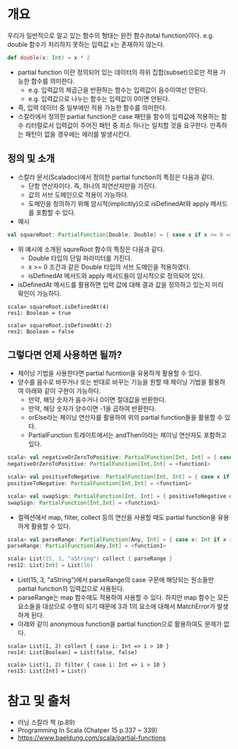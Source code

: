 # 개요
우리가 일반적으로 알고 있는 함수의 형태는 완전 함수(total function)이다.
e.g. double 함수가 처리하지 못하는 입력값 x는 존재하지 않는다.
```scala
def double(x: Int) = x * 2
```
- partial function 이란 정의되어 있는 데이터의 하위 집합(subset)으로만 적용 가능한 함수를 의미한다.
  - e.g. 입력값의 제곱근을 반환하는 함수는 입력값이 음수이여선 안된다.
  - e.g. 입력값으로 나누는 함수는 입력값이 0이면 안된다. 
- 즉, 입력 데이터 중 일부에만 적용 가능한 함수를 의미한다.
- 스칼라에서 정의한 partial function은 case 패턴을 함수의 입력값에 적용하는 함수 리터럴로서 입력값이 주어진 패턴 중 최소 하나는 일치할 것을 요구한다. 만족하는 패턴이 없을 경우에는 에러를 발생시킨다.

## 정의 및 소개
- 스칼라 문서(Scaladoc)에서 정의한 partial function의 특징은 다음과 같다.
  - 단항 연산자이다. 즉, 하나의 피연산자만을 가진다.
  - 값의 서브 도메인으로 적용이 가능하다.
  - 도메인을 정의하기 위해 암시적(implicitly)으로 isDefinedAt와 apply 메서드를 포함할 수 있다.
- 예시
```scala
val squareRoot: PartialFunction[Double, Double] = { case x if x >= 0 => Math.sqrt(x) }
```
- 위 예시에 소개된 squreRoot 함수의 특징은 다음과 같다.
  - Double 타입의 단일 파라미터를 가진다.
  - x >= 0 조건과 같은 Double 타입의 서브 도메인을 적용하였다.
  - isDefinedAt 메서드와 apply 메서드들이 암시적으로 정의되어 있다.
- isDefinedAt 메서드를 활용하면 입력 값에 대해 결과 값을 정의하고 있는지 미리 확인이 가능하다.
```
scala> squareRoot.isDefinedAt(4)
res1: Boolean = true

scala> squareRoot.isDefinedAt(-2)
res2: Boolean = false
```

## 그렇다면 언제 사용하면 될까?
- 체이닝 기법을 사용한다면 partial fucntion을 유용하게 활용할 수 있다.
- 양수를 음수로 바꾸거나 또는 반대로 바꾸는 기능을 원할 때 체이닝 기법을 활용하여 아래와 같이 구현이 가능하다.
  - 만약, 해당 숫자가 음수거나 0이면 절대값을 반환한다.
  - 만약, 해당 숫자가 양수이면 -1을 곱하여 반환한다.
  - orElse라는 체이닝 연산자를 활용하여 위의 partial function들을 활용할 수 있다.
  - PartialFunction 트레이트에서는 andThen이라는 체이닝 연산자도 포함하고 있다.
```scala
scala> val negativeOrZeroToPositive: PartialFunction[Int, Int] = { case x if x <= 0 => Math.abs(x) }
negativeOrZeroToPositive: PartialFunction[Int,Int] = <function1>

scala> val positiveToNegative: PartialFunction[Int, Int] = { case x if x > 0 => -1 * x }
positiveToNegative: PartialFunction[Int,Int] = <function1>

scala> val swapSign: PartialFunction[Int, Int] = { positiveToNegative orElse negativeOrZeroToPositive }
swapSign: PartialFunction[Int,Int] = <function1>
```
- 컬렉션에서 map, filter, collect 등의 연산을 사용할 때도 partial function을 유용하게 활용할 수 있다.
```scala
scala> val parseRange: PartialFunction[Any, Int] = { case x: Int if x > 10 => x+1 }
parseRange: PartialFunction[Any,Int] = <function1>

scala> List(15, 3, "aString") collect { parseRange }
res12: List[Int] = List(16)
```
- List(15, 3, "aString")에서 parseRange의 case 구문에 해당되는 원소들만 partial function의 입력값으로 사용된다.
- parseRange는 map 함수에도 적용하여 사용할 수 있다. 하지만 map 함수는 모든 요소들을 대상으로 수행이 되기 때문에 3과 1의 요소에 대해서 MatchError가 발생하게 된다.
- 아래와 같이 anonymous function을 partial function으로 활용하여도 문제가 없다.
```
scala> List(1, 2) collect { case i: Int => i > 10 }
res14: List[Boolean] = List(false, false)

scala> List(1, 2) filter { case i: Int => i > 10 }
res15: List[Int] = List()
```

# 참고 및 출처
- 러닝 스칼라 책 (p.89)
- Programming In Scala (Chatper 15 p.337 ~ 339)
- https://www.baeldung.com/scala/partial-functions
